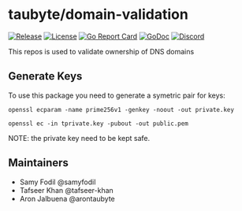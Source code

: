 # taubyte/domain-validation

[![Release](https://img.shields.io/github/release/taubyte/domain-validation.svg)](https://github.com/taubyte/domain-validation/releases)
[![License](https://img.shields.io/github/license/taubyte/domain-validation)](LICENSE)
[![Go Report Card](https://goreportcard.com/badge/taubyte/domain-validation)](https://goreportcard.com/report/taubyte/domain-validation)
[![GoDoc](https://godoc.org/github.com/taubyte/domain-validation?status.svg)](https://pkg.go.dev/github.com/taubyte/domain-validation)
[![Discord](https://img.shields.io/discord/973677117722202152?color=%235865f2&label=discord)](https://tau.link/discord)

This repos is used to validate ownership of DNS domains

## Generate Keys
To use this package you need to generate a symetric pair for keys:

```
openssl ecparam -name prime256v1 -genkey -noout -out private.key
```
```
openssl ec -in tprivate.key -pubout -out public.pem
```

NOTE: the private key need to be kept safe.


## Maintainers
 - Samy Fodil @samyfodil
 - Tafseer Khan @tafseer-khan
 - Aron Jalbuena @arontaubyte
